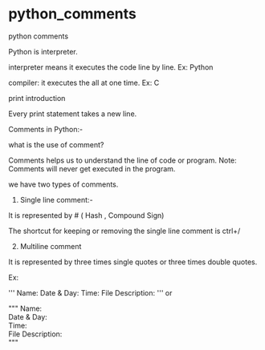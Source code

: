 # python_comments
python comments

Python is interpreter.

interpreter means it executes the code line by line.
Ex: Python


compiler: it executes the all at one time.
Ex: C


print introduction

Every print statement takes a new line.



Comments in Python:-

what is the use of comment?

Comments helps us to understand the line of code or program.
Note: Comments will never get executed in the program.

we have two types of comments.
1) Single line comment:-

 It is represented by #  ( Hash , Compound Sign)

The shortcut for keeping or removing the single line 
comment is ctrl+/

2) Multiline comment

It is represented by three times single quotes or three times
double quotes.

Ex:  

'''
Name:
Date & Day: 
Time:
File Description:
'''
or

"""
Name: <br>
Date & Day: <br>
Time: <br>
File Description: <br>
"""




